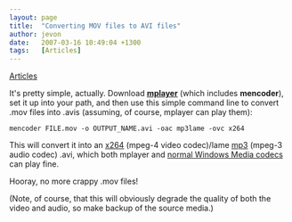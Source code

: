 ```yaml
---
layout: page
title:  "Converting MOV files to AVI files"
author: jevon
date:   2007-03-16 10:49:04 +1300
tags:   [Articles]
---
```


[Articles](articles.md)

It's pretty simple, actually. Download **<a href="http://www.mplayerhq.hu">mplayer</a>** (which includes **mencoder**), set it up into your path, and then use this simple command line to convert .mov files into .avis (assuming, of course, mplayer can play them):

`mencoder FILE.mov -o OUTPUT_NAME.avi -oac mp3lame -ovc x264`

This will convert it into an [x264](x264.md) (mpeg-4 video codec)/lame [mp3](mp3.md) (mpeg-3 audio codec) .avi, which both mplayer and <a href="http://www.free-codecs.com/FFDShow_download.htm">normal Windows Media codecs</a> can play fine.

Hooray, no more crappy .mov files!

(Note, of course, that this will obviously degrade the quality of both the video and audio, so make backup of the source media.)
